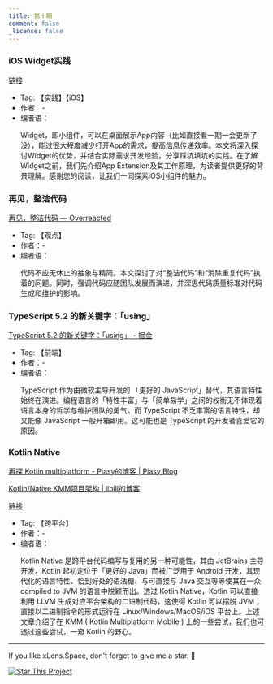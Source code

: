 ```yaml
---
title: 第十期
comment: false
_license: false
---
```


### iOS Widget实践

[链接](https://mp.weixin.qq.com/s/mwX5dt4dRR25f9znKcxx-A)

- Tag: 【实践】【iOS】
- 作者：-
- 编者语：
    <p>Widget，即小组件，可以在桌面展示App内容（比如直接看一期一会更新了没），能过很大程度减少打开App的需求，提高信息传递效率。本文将深入探讨Widget的优势，并结合实际需求开发经验，分享踩坑填坑的实践。在了解Widget之前，我们先介绍App Extension及其工作原理，为读者提供更好的背景理解。感谢您的阅读，让我们一同探索iOS小组件的魅力。</p>

### 再见，整洁代码

[再见，整洁代码 — Overreacted](https://overreacted.io/zh-hans/goodbye-clean-code/)

- Tag: 【观点】
- 作者：-
- 编者语：
    <p>代码不应无休止的抽象与精简。本文探讨了对“整洁代码”和“消除重复代码”执着的问题。同时，强调代码应随团队发展而演进，并深思代码质量标准对代码生成和维护的影响。</p>

### TypeScript 5.2 的新关键字：「using」

[TypeScript 5.2 的新关键字：「using」 - 掘金](https://juejin.cn/post/7246978810021199930)

- Tag: 【前端】
- 作者：-
- 编者语：
    <p>TypeScript 作为由微软主导开发的 「更好的 JavaScript」替代，其语言特性始终在演进。编程语言的「特性丰富」与「简单易学」之间的权衡无不体现着语言本身的哲学与维护团队的勇气。而 TypeScript 不乏丰富的语言特性，却又能像 JavaScript 一般开箱即用。这可能也是 TypeScript 的开发者喜爱它的原因。</p>

### Kotlin Native

[再探 Kotlin multiplatform - Piasy的博客 \| Piasy Blog](https://blog.piasy.com/2022/07/24/Kmpp2/index.html)

[Kotlin/Native KMM项目架构 \| libill的博客](https://libill.github.io/2021/10/14/Kotlin-Native-KMM-app-architecture/)

[链接](https://mp.weixin.qq.com/s/e3k5JcxG1FvGlNkOyjNIFw)

- Tag: 【跨平台】
- 作者：-
- 编者语：
    <p>Kotlin Native 是跨平台代码编写与复用的另一种可能性，其由 JetBrains 主导开发。Kotlin 起初定位于「更好的 Java」而被广泛用于 Android 开发，其现代化的语言特性、恰到好处的语法糖、与可直接与 Java 交互等等使其在一众 compiled to JVM 的语言中脱颖而出。透过 Kotlin Native，Kotlin 可以直接利用 LLVM 生成对应平台架构的二进制代码，这使得 Kotlin 可以摆脱 JVM ，直接以二进制指令的形式运行在 Linux/Windows/MacOS/iOS 平台上。上述文章介绍了在 KMM ( Kotlin Multiplatform Mobile ) 上的一些尝试，我们也可透过这些尝试，一窥 Kotlin 的野心。</p>


---

If you like xLens.Space, don't forget to give me a star. :star2:

[![Star This Project](https://img.shields.io/github/stars/xLensSpace/xlensspace.github.io?label=Stars&style=social)](https://github.com/xLensSpace/xlensspace.github.io)
